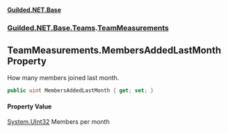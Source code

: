 
#### [Guilded.NET.Base](index 'index')
### [Guilded.NET.Base.Teams](index#Guilded_NET_Base_Teams 'Guilded.NET.Base.Teams').[TeamMeasurements](TeamMeasurements 'Guilded.NET.Base.Teams.TeamMeasurements')
## TeamMeasurements.MembersAddedLastMonth Property
How many members joined last month.  
```csharp
public uint MembersAddedLastMonth { get; set; }
```

#### Property Value
[System.UInt32](https://docs.microsoft.com/en-us/dotnet/api/System.UInt32 'System.UInt32')
Members per month
